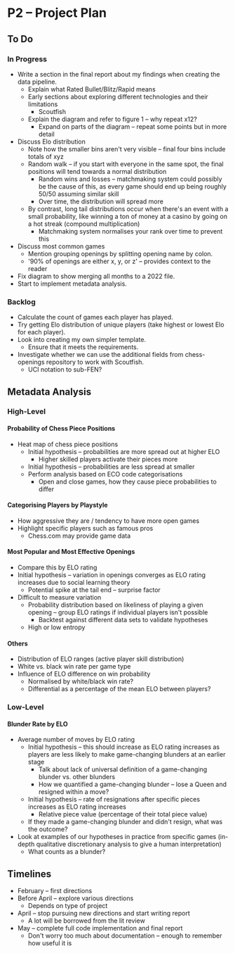 # P2 – Project Plan

## To Do
### In Progress
- Write a section in the final report about my findings when creating the data pipeline.
	- Explain what Rated Bullet/Blitz/Rapid means
	- Early sections about exploring different technologies and their limitations
		- Scoutfish
	- Explain the diagram and refer to figure 1 – why repeat x12?
		- Expand on parts of the diagram – repeat some points but in more detail
- Discuss Elo distribution
	- Note how the smaller bins aren't very visible – final four bins include totals of xyz
	- Random walk – if you start with everyone in the same spot, the final positions will tend towards a normal distribution
		- Random wins and losses – matchmaking system could possibly be the cause of this, as every game should end up being roughly 50/50 assuming similar skill
		- Over time, the distribution will spread more
	- By contrast, long tail distributions occur when there's an event with a small probability, like winning a ton of money at a casino by going on a hot streak (compound multiplication)
		- Matchmaking system normalises your rank over time to prevent this
- Discuss most common games
	- Mention grouping openings by splitting opening name by colon.
	- '90% of openings are either x, y, or z' – provides context to the reader
- Fix diagram to show merging all months to a 2022 file.
- Start to implement metadata analysis.
### Backlog
- Calculate the count of games each player has played.
- Try getting Elo distribution of unique players (take highest or lowest Elo for each player).
- Look into creating my own simpler template.
	- Ensure that it meets the requirements.
- Investigate whether we can use the additional fields from chess-openings repository to work with Scoutfish.
	- UCI notation to sub-FEN?

## Metadata Analysis
### High-Level
#### Probability of Chess Piece Positions
- Heat map of chess piece positions
	- Initial hypothesis – probabilities are more spread out at higher ELO
		- Higher skilled players activate their pieces more
	- Initial hypothesis – probabilities are less spread at smaller 
	- Perform analysis based on ECO code categorisations
		- Open and close games, how they cause piece probabilities to differ
#### Categorising Players by Playstyle
- How aggressive they are / tendency to have more open games
- Highlight specific players such as famous pros
	- Chess.com may provide game data
#### Most Popular and Most Effective Openings
- Compare this by ELO rating
- Initial hypothesis – variation in openings converges as ELO rating increases due to social learning theory
	- Potential spike at the tail end – surprise factor
- Difficult to measure variation
	- Probability distribution based on likeliness of playing a given opening – group ELO ratings if individual players isn't possible
		- Backtest against different data sets to validate hypotheses
	- High or low entropy
#### Others
- Distribution of ELO ranges (active player skill distribution)
- White vs. black win rate per game type
- Influence of ELO difference on win probability
	- Normalised by white/black win rate?
	- Differential as a percentage of the mean ELO between players?

### Low-Level
#### Blunder Rate by ELO
- Average number of moves by ELO rating
	- Initial hypothesis – this should increase as ELO rating increases as players are less likely to make game-changing blunders at an earlier stage
		- Talk about lack of universal definition of a game-changing blunder vs. other blunders
		- How we quantified a game-changing blunder – lose a Queen and resigned within a move?
	- Initial hypothesis – rate of resignations after specific pieces increases as ELO rating increases
		- Relative piece value (percentage of their total piece value)
	- If they made a game-changing blunder and didn't resign, what was the outcome?
 - Look at examples of our hypotheses in practice from specific games (in-depth qualitative discretionary analysis to give a human interpretation)
	 - What counts as a blunder?
## Timelines
- February – first directions
- Before April – explore various directions
	- Depends on type of project
- April – stop pursuing new directions and start writing report
	- A lot will be borrowed from the lit review
- May – complete full code implementation and final report
	- Don't worry too much about documentation – enough to remember how useful it is